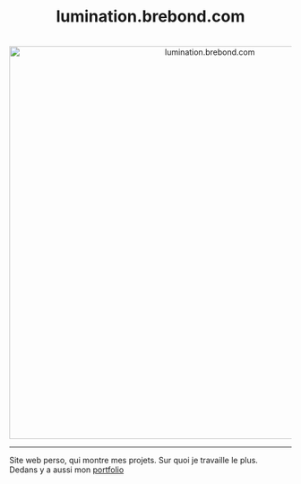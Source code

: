 <div align="center">
  <h1>lumination.brebond.com</h1>
  <br>
  <a href="https://lumination.brebond.com"><img src="https://user-images.githubusercontent.com/93350976/196553142-5baefff8-eda3-4a5e-b500-e4c11cf687b1.png" alt="lumination.brebond.com" width="700"></a>
</div>

* * *

Site web perso, qui montre mes projets. Sur quoi je travaille le plus.  
Dedans y a aussi mon [portfolio](https://lumination.brebond.com/portfolio)
